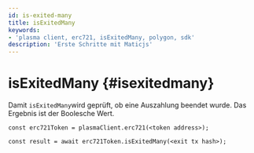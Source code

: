 ```yaml
---
id: is-exited-many
title: isExitedMany
keywords:
- 'plasma client, erc721, isExitedMany, polygon, sdk'
description: 'Erste Schritte mit Maticjs'
---
```


# isExitedMany {#isexitedmany}

Damit `isExitedMany`wird geprüft, ob eine Auszahlung beendet wurde. Das Ergebnis ist der Boolesche Wert.

```
const erc721Token = plasmaClient.erc721(<token address>);

const result = await erc721Token.isExitedMany(<exit tx hash>);

```
